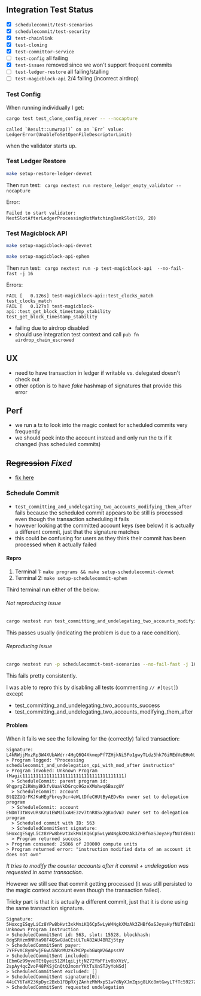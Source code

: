 ## Integration Test Status

- [x] `schedulecommit/test-scenarios`
- [x] `schedulecommit/test-security`
- [x] `test-chainlink`
- [x] `test-cloning`
- [x] `test-committor-service`
- [ ] `test-config` all failing
- [x] `test-issues` removed since we won't support frequent commits
- [ ] `test-ledger-restore` all failing/stalling
- [ ] `test-magicblock-api` 2/4 failing (incorrect airdrop)

### Test Config

When running individually I get:

```sh
cargo test test_clone_config_never -- --nocapture
```

```
called `Result::unwrap()` on an `Err` value: LedgerError(UnableToSetOpenFileDescriptorLimit)
```
when the validator starts up.

### Test Ledger Restore

```sh
make setup-restore-ledger-devnet
````

Then run test: ` cargo nextest run restore_ledger_empty_validator --nocapture`

Error:
```
Failed to start validator: NextSlotAfterLedgerProcessingNotMatchingBankSlot(19, 20)
```

### Test Magicblock API

```sh
make setup-magicblock-api-devnet
```

```sh
make setup-magicblock-api-ephem
```

Then run test: ` cargo nextest run -p test-magicblock-api  --no-fail-fast -j 16`

Errors:

```
FAIL [   0.126s] test-magicblock-api::test_clocks_match test_clocks_match
FAIL [   0.127s] test-magicblock-api::test_get_block_timestamp_stability test_get_block_timestamp_stability
```
- failing due to airdrop disabled
- should use integration test context and call `pub fn airdrop_chain_escrowed`

## UX

- need to have transaction in ledger if writable vs. delegated doesn't check out
- other option is to have _fake_ hashmap of signatures that provide this error

## Perf

- we run a tx to look into the magic context for scheduled commits very frequently
- we should peek into the account instead and only run the tx if it changed (has scheduled
commits)

## ~~Regression~~ _Fixed_

- [fix here](https://github.com/magicblock-labs/magicblock-validator/commit/9ad32f3be6a13984f1a7ff897f1b6b462cbc7395)

### Schedule Commit

- `test_committing_and_undelegating_two_accounts_modifying_them_after` fails because the
scheduled commit appears to be still is processed even though the transaction scheduling it fails
- however looking at the committed account keys (see below) it is actually a different commit,
  just that the signature matches
- this could be confusing for users as they think their commit has been processed when it
  actually failed

#### Repro

1. Terminal 1: `make programs && make setup-schedulecommit-devnet`
2. Terminal 2: `make setup-schedulecommit-ephem`

Third terminal run either of the below:

###### Not reproducing issue

```sh
cargo nextest run test_committing_and_undelegating_two_accounts_modifying_them_after --nocapture
```

This passes usually (indicating the problem is due to a race condition).

###### Reproducing issue

```sh
cargo nextest run -p schedulecommit-test-scenarios --no-fail-fast -j 16
```

This fails pretty consistently.

I was able to repro this by disabling all tests (commenting `// #[test]`) except
- test_committing_and_undelegating_two_accounts_success
- test_committing_and_undelegating_two_accounts_modifying_them_after

#### Problem

When it fails we see the following for the (correctly) failed transaction:

```
Signature: L4kRWjjMxzRp3W4XUbAWdrr4HgQ6Q4XkmepPf7ZHjkNi5Fo1gwyTLdz5hk76iREdVeBHoNiEnAgViqjeES2UdFi
> Program logged: "Processing schedulecommit_and_undelegation_cpi_with_mod_after instruction"
> Program invoked: Unknown Program (Magic11111111111111111111111111111111111111)
  > ScheduleCommit: parent program id: 9hgprgZiRWmy8KkfvUuaVkDGrqo9GzeXMohwq6BazgUY
  > ScheduleCommit: account BtQ2ZUQrFKJKuHEgFbrey9cr4eWLtDfeCHUtByAEDvKn owner set to delegation program
  > ScheduleCommit: account ENDmT3tWsvURsKru1EWM3ixAHE3zv7tnR8Sx2gKxdvWJ owner set to delegation program
  > Scheduled commit with ID: 563
  > ScheduledCommitSent signature: 5HoxcgESqyLiCz8YPw8bHvt3xkMniKQ6Cp5wLyW4NgkXMzAk3ZHBf6aSJoyaHyfNUTdEm1QmDnmaKDPMmXzfz5qj
  > Program returned success
> Program consumed: 25866 of 200000 compute units
> Program returned error: "instruction modified data of an account it does not own"
```
_It tries to modify the counter accounts after it commit + undelegation was requested in same
transaction._

However we still see that commit getting processed (it was still persisted to the magic context
account even though the transaction failed).

Tricky part is that it is actually a different commit, just that it is done using the same
transaction signature.

```
Signature: 5HoxcgESqyLiCz8YPw8bHvt3xkMniKQ6Cp5wLyW4NgkXMzAk3ZHBf6aSJoyaHyfNUTdEm1QmDnmaKDPMmXzfz5qj
Unknown Program Instruction
> ScheduledCommitSent id: 563, slot: 15528, blockhash: 8dgSRHzm9NRYa98F4QSwGUaCEsULTuA82AU4BRZj5tpy
> ScheduledCommitSent payer: 7YFFvXC8ymPwjF6wU5hRrMUz9ZMCPpxbGWqW26ApssVV
> ScheduledCommitSent included: [EbmGz99yveTEtQyei51ZM1qiLjtjNZ72YbPFiv8bXVzV, 2spAy4qcZvoP48PKSjCnQtQJmomrYKtTsXnSTJyYoNSd]
> ScheduledCommitSent excluded: []
> ScheduledCommitSent signature[0]: 44iCY6TaV23KpDyc2Bxb1FBpRXjZAnhzMhMxpS1w7dNyXJmZqsg8LKc8mtGwyLTfTc5927Zrh5mvu17ETgV4CwUn
> ScheduledCommitSent requested undelegation
```
